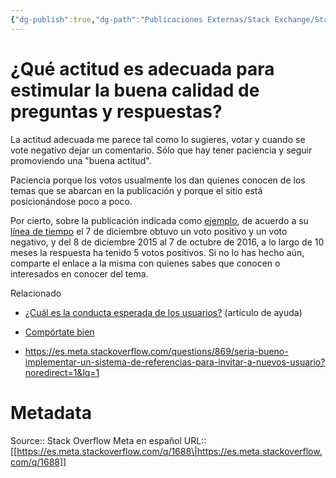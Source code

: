 ```yaml
---
{"dg-publish":true,"dg-path":"Publicaciones Externas/Stack Exchange/Stack Overflow en español/Stack Overflow en español Meta/es.meta.stackoverflow.com-1688.md","permalink":"/publicaciones-externas/stack-exchange/stack-overflow-en-espanol/stack-overflow-en-espanol-meta/es-meta-stackoverflow-com-1688/","title":"¿Qué actitud es adecuada para estimular la buena calidad de preguntas y respuestas?","hide":true,"noteIcon":"\"0\"","created":"2024-04-03T12:49:10.418-06:00","updated":"2024-04-05T16:44:00.476-06:00"}
---
```


# ¿Qué actitud es adecuada para estimular la buena calidad de preguntas y respuestas?

La actitud adecuada me parece tal como lo sugieres, votar y cuando se vote negativo dejar un comentario. Sólo que hay tener paciencia y seguir promoviendo una "buena actitud".

Paciencia porque los votos usualmente los dan quienes conocen de los temas que se abarcan en la publicación y porque el sitio está posicionándose poco a poco.

Por cierto, sobre la publicación indicada como [ejemplo][1], de acuerdo a su [línea de tiempo][2] el 7 de diciembre obtuvo un voto positivo y un voto negativo, y del 8 de diciembre 2015 al 7 de octubre de 2016, a lo largo de 10 meses la respuesta ha tenido 5 votos positivos. Si no lo has hecho aún, comparte el enlace a la misma con quienes sabes que conocen o interesados en conocer del tema.

Relacionado

- [¿Cuál es la conducta esperada de los usuarios?][3] (artículo de ayuda)
- [Compórtate bien][4]
- https://es.meta.stackoverflow.com/questions/869/seria-bueno-implementar-un-sistema-de-referencias-para-invitar-a-nuevos-usuario?noredirect=1&lq=1

  [1]: https://es.stackoverflow.com/questions/302/select2-aurelia-io/599#599
  [2]: https://es.stackoverflow.com/posts/599/timeline
  [3]: https://es.stackoverflow.com/help/behavior
  [4]: https://es.stackoverflow.com/help/be-nice

# Metadata
Source:: Stack Overflow Meta en español
URL:: [[https://es.meta.stackoverflow.com/q/1688\|https://es.meta.stackoverflow.com/q/1688]]

